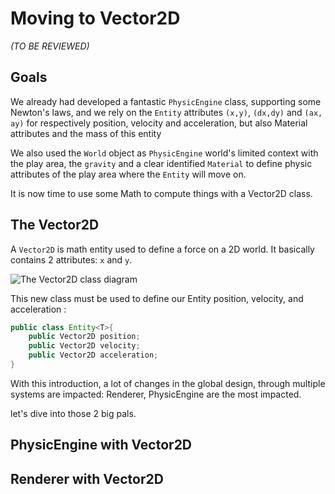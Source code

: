 # Moving to Vector2D

_(TO BE REVIEWED)_

## Goals

We already had developed a fantastic `PhysicEngine` class, supporting some Newton's laws, and we rely on the `Entity`
attributes `(x,y)`, `(dx,dy)` and `(ax, ay)` for respectively position, velocity and acceleration, but also Material
attributes and the mass of this entity

We also used the `World` object as `PhysicEngine` world's limited context with the play area, the `gravity` and a clear
identified `Material` to define physic attributes of the play area where the `Entity` will move on.

It is now time to use some Math to compute things with a Vector2D class.

## The Vector2D

A `Vector2D` is math entity used to define a force on a 2D world. It basically contains 2 attributes: `x` and `y`.

![The Vector2D class diagram](http://www.plantuml.com/plantuml/png/TS-nJWCn30RWFKznR8VO63jrk3T0OlV5Lch9TahYL6qHxmw5eZQ8RB_ovK_iRNKetbJ2W-z8QTeBi8KeKElqIj5pULxUm_Gq7JUOsofqoQUx38ZpONEzYe-_QVasIq93ZSHomwL7v0CZpNZzwIzM1uiqRcVlx3OklJMGsk6Qin3OHOKi-Mw-BoWSMVbCi_uxYZPntijfm4O9dBe7BHS5uND_MjjQlK3qqKwUNxomfQ_MJmWVOKk6JUKJ "The Vector2D class diagram")

This new class must be used to define our Entity position, velocity, and acceleration :

```java
public class Entity<T>{
    public Vector2D position;
    public Vector2D velocity;
    public Vector2D acceleration;
}
```

With this introduction, a lot of changes in the global design, through multiple systems are impacted: Renderer, PhysicEngine are the most impacted.

let's dive into those 2 big pals.

## PhysicEngine with Vector2D



## Renderer with Vector2D

